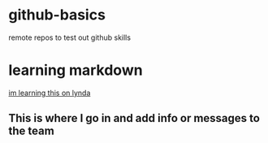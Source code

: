 # github-basics
remote repos to test out github skills

# learning markdown
[im learning this on lynda](https://www.lynda.com/GitHub-tutorials/Adding-README-file/162276/173458-4.html?autoplay=true)

## This is where I go in and add info or messages to the team
